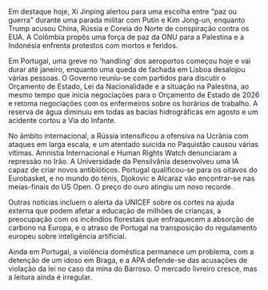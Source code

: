 Em destaque hoje, Xi Jinping alertou para uma escolha entre "paz ou guerra" durante uma parada militar com Putin e Kim Jong-un, enquanto Trump acusou China, Rússia e Coreia do Norte de conspiração contra os EUA. A Colômbia propôs uma força de paz da ONU para a Palestina e a Indonésia enfrenta protestos com mortos e feridos.

Em Portugal, uma greve no 'handling' dos aeroportos começou hoje e vai durar até janeiro, enquanto uma queda de fachada em Lisboa desalojou várias pessoas. O Governo reuniu-se com partidos para discutir o Orçamento de Estado, Lei da Nacionalidade e a situação na Palestina, ao mesmo tempo que inicia negociações para o Orçamento de Estado de 2026 e retoma negociações com os enfermeiros sobre os horários de trabalho. A reserva de água diminuiu em todas as bacias hidrográficas em agosto e um acidente cortou a Via do Infante.

No âmbito internacional, a Rússia intensificou a ofensiva na Ucrânia com ataques em larga escala, e um atentado suicida no Paquistão causou várias vítimas. Amnistia Internacional e Human Rights Watch denunciaram a repressão no Irão. A Universidade da Pensilvânia desenvolveu uma IA capaz de criar novos antibióticos.
Portugal qualificou-se para os oitavos do Eurobasket, e no mundo do ténis, Djokovic e Alcaraz vão encontrar-se nas meias-finais do US Open.
O preço do ouro atingiu um novo recorde.

Outras notícias incluem o alerta da UNICEF sobre os cortes na ajuda externa que podem afetar a educação de milhões de crianças, a preocupação com os incêndios florestais que enfraquecem a absorção de carbono na Europa, e o atraso de Portugal na transposição do regulamento europeu sobre inteligência artificial.

Ainda em Portugal, a violência doméstica permanece um problema, com a detenção de um idoso em Braga, e a APA defende-se das acusações de violação da lei no caso da mina do Barroso. O mercado livreiro cresce, mas a leitura ainda é irregular.